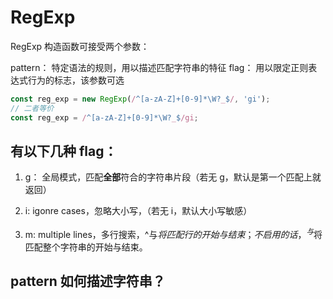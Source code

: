 # RegExp

RegExp 构造函数可接受两个参数：

pattern： 特定语法的规则，用以描述匹配字符串的特征
flag： 用以限定正则表达式行为的标志，该参数可选

```js
const reg_exp = new RegExp(/^[a-zA-Z]+[0-9]*\W?_$/, 'gi');
// 二者等价
const reg_exp = /^[a-zA-Z]+[0-9]*\W?_$/gi;
```

## 有以下几种 flag：

1. g： 全局模式，匹配**全部**符合的字符串片段（若无 g，默认是第一个匹配上就返回）

2. i: igonre cases，忽略大小写，（若无 i，默认大小写敏感）

3. m: multiple lines，多行搜索，^与$将匹配行的开始与结束；不启用的话，^与$将匹配整个字符串的开始与结束。

## pattern 如何描述字符串？
